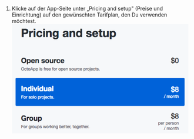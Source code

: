 1. Klicke auf der App-Seite unter „Pricing and setup" (Preise und Einrichtung) auf den gewünschten Tarifplan, den Du verwenden möchtest. ![Liste der verfügbaren Tarifpläne der App](/assets/images/help/marketplace/marketplace-choose-plan.png)

